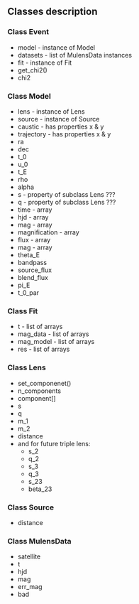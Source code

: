 ## Classes description


### Class Event
* model - instance of Model
* datasets - list of MulensData instances
* fit - instance of Fit
* get_chi2()
* chi2

### Class Model
* lens - instance of Lens
* source - instance of Source
* caustic - has properties x & y
* trajectory - has properties x & y
* ra
* dec
* t_0
* u_0
* t_E
* rho
* alpha
* s - property of subclass Lens ???
* q - property of subclass Lens ???
* time - array
* hjd - array
* mag - array
* magnification - array
* flux - array
* mag - array
* theta_E
* bandpass
* source_flux
* blend_flux
* pi_E
* t_0_par

### Class Fit
* t - list of arrays
* mag_data - list of arrays
* mag_model - list of arrays
* res - list of arrays

### Class Lens
* set_componenet()
* n_components
* component[]
* s
* q
* m_1
* m_2
* distance
* and for future triple lens:
  * s_2
  * q_2
  * s_3
  * q_3
  * s_23
  * beta_23

### Class Source
* distance

### Class MulensData
* satellite
* t
* hjd
* mag
* err_mag
* bad


